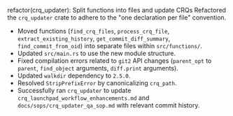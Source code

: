 refactor(crq_updater): Split functions into files and update CRQs
Refactored the `crq_updater` crate to adhere to the "one declaration per file" convention.
- Moved functions (`find_crq_files`, `process_crq_file`, `extract_existing_history`, `get_commit_diff_summary`, `find_commit_from_oid`) into separate files within `src/functions/`.
- Updated `src/main.rs` to use the new module structure.
- Fixed compilation errors related to `git2` API changes (`parent_opt` to `parent`, `find_object` arguments, `diff.print` arguments).
- Updated `walkdir` dependency to `2.5.0`.
- Resolved `StripPrefixError` by canonicalizing `crq_path`.
- Successfully ran `crq_updater` to update `crq_launchpad_workflow_enhancements.md` and `docs/sops/crq_updater_qa_sop.md` with relevant commit history.